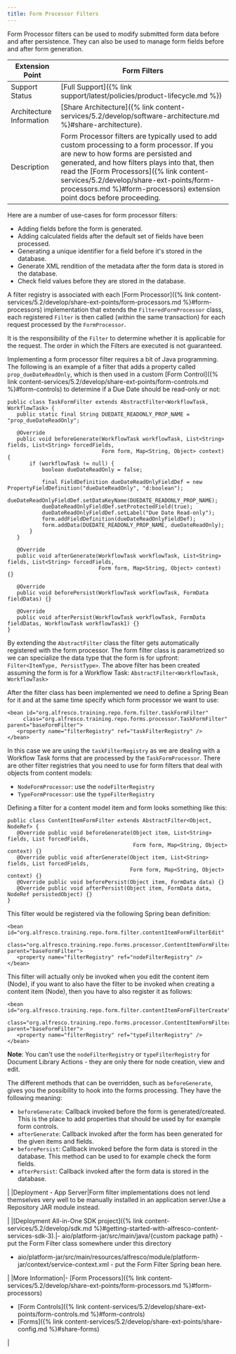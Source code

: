 ```yaml
---
title: Form Processor Filters
---
```


Form Processor filters can be used to modify submitted form data before and after persistence. They can also be used to manage form fields before and after form generation.

|Extension Point|Form Filters|
|---------------|------------|
|Support Status|[Full Support]({% link support/latest/policies/product-lifecycle.md %})|
|Architecture Information|[Share Architecture]({% link content-services/5.2/develop/software-architecture.md %}#share-architecture).|
|Description|Form Processor filters are typically used to add custom processing to a form processor. If you are new to how forms are persisted and generated, and how filters plays into that, then read the [Form Processors]({% link content-services/5.2/develop/share-ext-points/form-processors.md %}#form-processors) extension point docs before proceeding.

 Here are a number of use-cases for form processor filters:

-   Adding fields before the form is generated.
-   Adding calculated fields after the default set of fields have been processed.
-   Generating a unique identifier for a field before it's stored in the database.
-   Generate XML rendition of the metadata after the form data is stored in the database.
-   Check field values before they are stored in the database.

A filter registry is associated with each [Form Processor]({% link content-services/5.2/develop/share-ext-points/form-processors.md %}#form-processors) implementation that extends the `FilteredFormProcessor` class, each registered `Filter` is then called (within the same transaction) for each request processed by the `FormProcessor`.

 It is the responsibility of the `Filter` to determine whether it is applicable for the request. The order in which the Filters are executed is not guaranteed.

 Implementing a form processor filter requires a bit of Java programming. The following is an example of a filter that adds a property called `prop_dueDateReadOnly`, which is then used in a custom [Form Control]({% link content-services/5.2/develop/share-ext-points/form-controls.md %}#form-controls) to determine if a Due Date should be read-only or not:

 ```
public class TaskFormFilter extends AbstractFilter<WorkflowTask, WorkflowTask> {
    public static final String DUEDATE_READONLY_PROP_NAME = "prop_dueDateReadOnly";

    @Override
    public void beforeGenerate(WorkflowTask workflowTask, List<String> fields, List<String> forcedFields,
                               Form form, Map<String, Object> context) {
        if (workflowTask != null) {
            boolean dueDateReadOnly = false;

            final FieldDefinition dueDateReadOnlyFieldDef = new PropertyFieldDefinition("dueDateReadOnly", "d:boolean");
            dueDateReadOnlyFieldDef.setDataKeyName(DUEDATE_READONLY_PROP_NAME);
            dueDateReadOnlyFieldDef.setProtectedField(true);
            dueDateReadOnlyFieldDef.setLabel("Due Date Read-only");
            form.addFieldDefinition(dueDateReadOnlyFieldDef);
            form.addData(DUEDATE_READONLY_PROP_NAME, dueDateReadOnly);
        }
    }

    @Override
    public void afterGenerate(WorkflowTask workflowTask, List<String> fields, List<String> forcedFields,
                              Form form, Map<String, Object> context) {}

    @Override
    public void beforePersist(WorkflowTask workflowTask, FormData fieldDatas) {}

    @Override
    public void afterPersist(WorkflowTask workflowTask, FormData fieldDatas, WorkflowTask workflowTask1) {}
}
```

 By extending the `AbstractFilter` class the filter gets automatically registered with the form processor. The form filter class is parametrized so we can specialize the data type that the form is for upfront: `Filter<ItemType, PersistType>`. The above filter has been created assuming the form is for a Workflow Task: `AbstractFilter<WorkflowTask, WorkflowTask>`

 After the filter class has been implemented we need to define a Spring Bean for it and at the same time specify which form processor we want to use:

 ```
<bean id="org.alfresco.training.repo.form.filter.taskFormFilter"
      class="org.alfresco.training.repo.forms.processor.TaskFormFilter" parent="baseFormFilter">
    <property name="filterRegistry" ref="taskFilterRegistry" />
</bean>
```

 In this case we are using the `taskFilterRegistry` as we are dealing with a Workflow Task forms that are processed by the `TaskFormProcessor`. There are other filter registries that you need to use for form filters that deal with objects from content models:

-   `NodeFormProcessor`: use the `nodeFilterRegistry`
-   `TypeFormProcessor`: use the `typeFilterRegistry`

 Defining a filter for a content model item and form looks something like this:

 ```
public class ContentItemFormFilter extends AbstractFilter<Object, NodeRef> {
    @Override public void beforeGenerate(Object item, List<String> fields, List forcedFields,
                                         Form form, Map<String, Object> context) {}
    @Override public void afterGenerate(Object item, List<String> fields, List forcedFields,
                                        Form form, Map<String, Object> context) {}
    @Override public void beforePersist(Object item, FormData data) {}
    @Override public void afterPersist(Object item, FormData data, NodeRef persistedObject) {}
}
```

 This filter would be registered via the following Spring bean definition:

 ```
<bean id="org.alfresco.training.repo.form.filter.contentItemFormFilterEdit"
      class="org.alfresco.training.repo.forms.processor.ContentItemFormFilter" parent="baseFormFilter">
    <property name="filterRegistry" ref="nodeFilterRegistry" />
</bean>
```

 This filter will actually only be invoked when you edit the content item (Node), if you want to also have the filter to be invoked when creating a content item (Node), then you have to also register it as follows:

 ```
<bean id="org.alfresco.training.repo.form.filter.contentItemFormFilterCreate"
      class="org.alfresco.training.repo.forms.processor.ContentItemFormFilter" parent="baseFormFilter">
    <property name="filterRegistry" ref="typeFilterRegistry" />
</bean>
```

 **Note**: You can't use the `nodeFilterRegistry` or `typeFilterRegistry` for Document Library Actions - they are only there for node creation, view and edit.

 The different methods that can be overridden, such as `beforeGenerate`, gives you the possibility to hook into the forms processing. They have the following meaning:

-   `beforeGenerate`: Callback invoked before the form is generated/created. This is the place to add properties that should be used by for example form controls.
-   `afterGenerate`: Callback invoked after the form has been generated for the given items and fields.
-   `beforePersist`: Callback invoked before the form data is stored in the database. This method can be used to for example check the form fields.
-   `afterPersist`: Callback invoked after the form data is stored in the database.

|
|Deployment - App Server|Form filter implementations does not lend themselves very well to be manually installed in an application server.Use a Repository JAR module instead.

|
|[Deployment All-in-One SDK project]({% link content-services/5.2/develop/sdk.md %}#getting-started-with-alfresco-content-services-sdk-3).|-   aio/platform-jar/src/main/java/{custom package path} - put the Form Filter class somewhere under this directory
-   aio/platform-jar/src/main/resources/alfresco/module/platform-jar/context/service-context.xml - put the Form Filter Spring bean here.


|
|More Information|-   [Form Processors]({% link content-services/5.2/develop/share-ext-points/form-processors.md %}#form-processors)
-   [Form Controls]({% link content-services/5.2/develop/share-ext-points/form-controls.md %}#form-controls)
-   [Forms]({% link content-services/5.2/develop/share-ext-points/share-config.md %}#share-forms)

|
